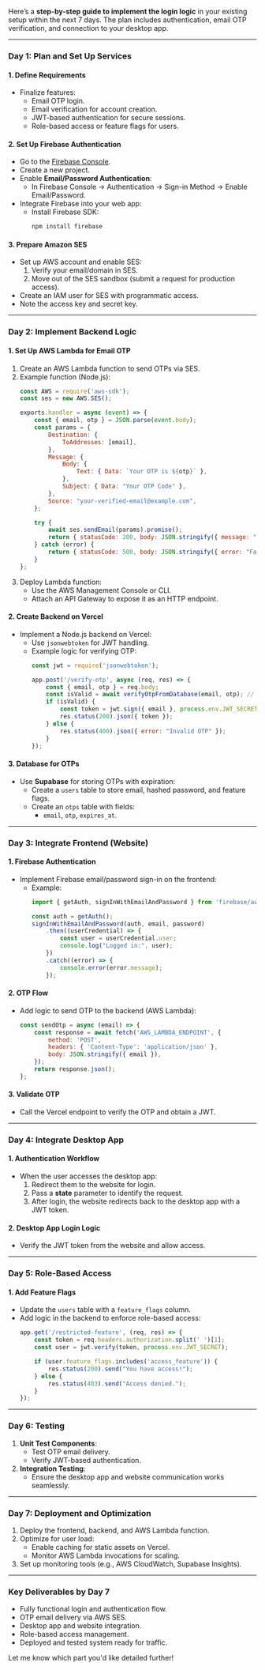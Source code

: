 Here’s a **step-by-step guide to implement the login logic** in your existing setup within the next 7 days. The plan includes authentication, email OTP verification, and connection to your desktop app. 

---

### **Day 1: Plan and Set Up Services**
#### **1. Define Requirements**
- Finalize features:
  - Email OTP login.
  - Email verification for account creation.
  - JWT-based authentication for secure sessions.
  - Role-based access or feature flags for users.

#### **2. Set Up Firebase Authentication**
- Go to the [Firebase Console](https://console.firebase.google.com/).
- Create a new project.
- Enable **Email/Password Authentication**:
  - In Firebase Console → Authentication → Sign-in Method → Enable Email/Password.
- Integrate Firebase into your web app:
  - Install Firebase SDK:
    ```bash
    npm install firebase
    ```

#### **3. Prepare Amazon SES**
- Set up AWS account and enable SES:
  1. Verify your email/domain in SES.
  2. Move out of the SES sandbox (submit a request for production access).
- Create an IAM user for SES with programmatic access.
- Note the access key and secret key.

---

### **Day 2: Implement Backend Logic**
#### **1. Set Up AWS Lambda for Email OTP**
1. Create an AWS Lambda function to send OTPs via SES.
2. Example function (Node.js):
   ```javascript
   const AWS = require('aws-sdk');
   const ses = new AWS.SES();

   exports.handler = async (event) => {
       const { email, otp } = JSON.parse(event.body);
       const params = {
           Destination: {
               ToAddresses: [email],
           },
           Message: {
               Body: {
                   Text: { Data: `Your OTP is ${otp}` },
               },
               Subject: { Data: "Your OTP Code" },
           },
           Source: "your-verified-email@example.com",
       };

       try {
           await ses.sendEmail(params).promise();
           return { statusCode: 200, body: JSON.stringify({ message: "OTP sent successfully" }) };
       } catch (error) {
           return { statusCode: 500, body: JSON.stringify({ error: "Failed to send OTP" }) };
       }
   };
   ```
3. Deploy Lambda function:
   - Use the AWS Management Console or CLI.
   - Attach an API Gateway to expose it as an HTTP endpoint.

#### **2. Create Backend on Vercel**
- Implement a Node.js backend on Vercel:
  - Use `jsonwebtoken` for JWT handling.
  - Example logic for verifying OTP:
    ```javascript
    const jwt = require('jsonwebtoken');

    app.post('/verify-otp', async (req, res) => {
        const { email, otp } = req.body;
        const isValid = await verifyOtpFromDatabase(email, otp); // Verify OTP
        if (isValid) {
            const token = jwt.sign({ email }, process.env.JWT_SECRET, { expiresIn: '7d' });
            res.status(200).json({ token });
        } else {
            res.status(400).json({ error: "Invalid OTP" });
        }
    });
    ```

#### **3. Database for OTPs**
- Use **Supabase** for storing OTPs with expiration:
  - Create a `users` table to store email, hashed password, and feature flags.
  - Create an `otps` table with fields:
    - `email`, `otp`, `expires_at`.

---

### **Day 3: Integrate Frontend (Website)**
#### **1. Firebase Authentication**
- Implement Firebase email/password sign-in on the frontend:
  - Example:
    ```javascript
    import { getAuth, signInWithEmailAndPassword } from 'firebase/auth';

    const auth = getAuth();
    signInWithEmailAndPassword(auth, email, password)
        .then((userCredential) => {
            const user = userCredential.user;
            console.log("Logged in:", user);
        })
        .catch((error) => {
            console.error(error.message);
        });
    ```

#### **2. OTP Flow**
- Add logic to send OTP to the backend (AWS Lambda):
  ```javascript
  const sendOtp = async (email) => {
      const response = await fetch('AWS_LAMBDA_ENDPOINT', {
          method: 'POST',
          headers: { 'Content-Type': 'application/json' },
          body: JSON.stringify({ email }),
      });
      return response.json();
  };
  ```

#### **3. Validate OTP**
- Call the Vercel endpoint to verify the OTP and obtain a JWT.

---

### **Day 4: Integrate Desktop App**
#### **1. Authentication Workflow**
- When the user accesses the desktop app:
  1. Redirect them to the website for login.
  2. Pass a **state** parameter to identify the request.
  3. After login, the website redirects back to the desktop app with a JWT token.

#### **2. Desktop App Login Logic**
- Verify the JWT token from the website and allow access.

---

### **Day 5: Role-Based Access**
#### **1. Add Feature Flags**
- Update the `users` table with a `feature_flags` column.
- Add logic in the backend to enforce role-based access:
  ```javascript
  app.get('/restricted-feature', (req, res) => {
      const token = req.headers.authorization.split(' ')[1];
      const user = jwt.verify(token, process.env.JWT_SECRET);

      if (user.feature_flags.includes('access_feature')) {
          res.status(200).send("You have access!");
      } else {
          res.status(403).send("Access denied.");
      }
  });
  ```

---

### **Day 6: Testing**
1. **Unit Test Components**:
   - Test OTP email delivery.
   - Verify JWT-based authentication.
2. **Integration Testing**:
   - Ensure the desktop app and website communication works seamlessly.

---

### **Day 7: Deployment and Optimization**
1. Deploy the frontend, backend, and AWS Lambda function.
2. Optimize for user load:
   - Enable caching for static assets on Vercel.
   - Monitor AWS Lambda invocations for scaling.
3. Set up monitoring tools (e.g., AWS CloudWatch, Supabase Insights).

---

### **Key Deliverables by Day 7**
- Fully functional login and authentication flow.
- OTP email delivery via AWS SES.
- Desktop app and website integration.
- Role-based access management.
- Deployed and tested system ready for traffic.

Let me know which part you'd like detailed further!